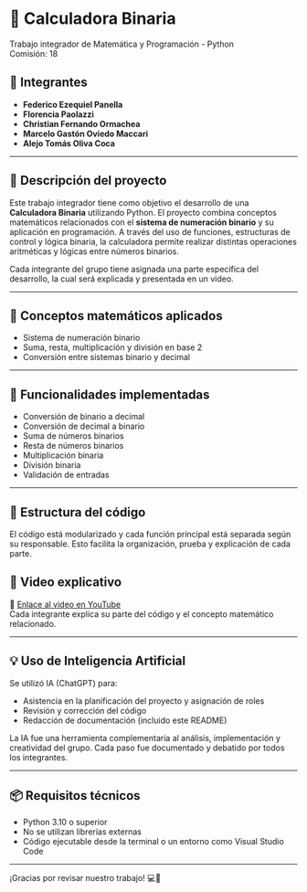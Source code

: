 # 🧮 Calculadora Binaria

Trabajo integrador de Matemática y Programación - Python  
Comisión: 18

## 👥 Integrantes

- **Federico Ezequiel Panella**
- **Florencia Paolazzi**
- **Christian Fernando Ormachea**
- **Marcelo Gastón Oviedo Maccari**
- **Alejo Tomás Oliva Coca**

---

## 🎯 Descripción del proyecto

Este trabajo integrador tiene como objetivo el desarrollo de una **Calculadora Binaria** utilizando Python. El proyecto combina conceptos matemáticos relacionados con el **sistema de numeración binario** y su aplicación en programación. A través del uso de funciones, estructuras de control y lógica binaria, la calculadora permite realizar distintas operaciones aritméticas y lógicas entre números binarios.

Cada integrante del grupo tiene asignada una parte específica del desarrollo, la cual será explicada y presentada en un video.

---

## 🧠 Conceptos matemáticos aplicados

- Sistema de numeración binario
- Suma, resta, multiplicación y división en base 2
- Conversión entre sistemas binario y decimal

---

## 🧪 Funcionalidades implementadas

- Conversión de binario a decimal
- Conversión de decimal a binario
- Suma de números binarios
- Resta de números binarios
- Multiplicación binaria
- División binaria
- Validación de entradas

---

## 🧱 Estructura del código

El código está modularizado y cada función principal está separada según su responsable. Esto facilita la organización, prueba y explicación de cada parte.


## 🎥 Video explicativo

🔗 [Enlace al video en YouTube](https://www.youtube.com/)  
Cada integrante explica su parte del código y el concepto matemático relacionado.

---

## 💡 Uso de Inteligencia Artificial

Se utilizó IA (ChatGPT) para:

- Asistencia en la planificación del proyecto y asignación de roles
- Revisión y corrección del código
- Redacción de documentación (incluido este README)

La IA fue una herramienta complementaria al análisis, implementación y creatividad del grupo. Cada paso fue documentado y debatido por todos los integrantes.

---

## 📦 Requisitos técnicos

- Python 3.10 o superior
- No se utilizan librerías externas
- Código ejecutable desde la terminal o un entorno como Visual Studio Code

---

¡Gracias por revisar nuestro trabajo! 💻🧮  
